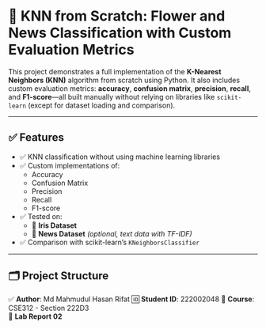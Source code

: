# 📘 KNN from Scratch: Flower and News Classification with Custom Evaluation Metrics

This project demonstrates a full implementation of the **K-Nearest Neighbors (KNN)** algorithm from scratch using Python. It also includes custom evaluation metrics: **accuracy**, **confusion matrix**, **precision**, **recall**, and **F1-score**—all built manually without relying on libraries like `scikit-learn` (except for dataset loading and comparison).

---

## ✅ Features

- ✅ KNN classification without using machine learning libraries
- ✅ Custom implementations of:
  - Accuracy
  - Confusion Matrix
  - Precision
  - Recall
  - F1-score
- ✅ Tested on:
  - 🌸 **Iris Dataset**
  - 📰 **News Dataset** *(optional, text data with TF-IDF)*
- ✅ Comparison with scikit-learn’s `KNeighborsClassifier`

---

## 🗂️ Project Structure
✅ **Author**: Md Mahmudul Hasan Rifat
🆔 **Student ID**: 222002048 
📘 **Course**: CSE312 - Section 222D3  
📝 **Lab Report 02**
